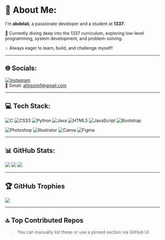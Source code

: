 # 💫 About Me:
I'm **abdelali**, a passionate developer and a student at **1337**.

🚀 Currently diving deep into the 1337 curriculum, exploring low-level programming, system development, and problem-solving.

💡 Always eager to learn, build, and challenge myself!

---

## 🌐 Socials:
[![Instagram](https://img.shields.io/badge/Instagram-%23E4405F.svg?&style=flat-square&logo=instagram&logoColor=white)](https://instagram.com/yourusername)  
📧 Gmail: alitigzim1@gmail.com

---

## 💻 Tech Stack:
![C](https://img.shields.io/badge/C-00599C?style=flat-square&logo=c&logoColor=white)
![CSS3](https://img.shields.io/badge/CSS3-1572B6?style=flat-square&logo=css3&logoColor=white)
![Python](https://img.shields.io/badge/Python-3776AB?style=flat-square&logo=python&logoColor=white)
![Java](https://img.shields.io/badge/Java-ED8B00?style=flat-square&logo=java&logoColor=white)
![HTML5](https://img.shields.io/badge/HTML5-E34F26?style=flat-square&logo=html5&logoColor=white)
![JavaScript](https://img.shields.io/badge/JavaScript-F7DF1E?style=flat-square&logo=javascript&logoColor=black)
![Bootstrap](https://img.shields.io/badge/Bootstrap-7952B3?style=flat-square&logo=bootstrap&logoColor=white)

![Photoshop](https://img.shields.io/badge/Adobe_Photoshop-31A8FF?style=flat-square&logo=Adobe-Photoshop&logoColor=white)
![Illustrator](https://img.shields.io/badge/Adobe_Illustrator-FF9A00?style=flat-square&logo=Adobe-Illustrator&logoColor=white)
![Canva](https://img.shields.io/badge/Canva-00C4CC?style=flat-square&logo=Canva&logoColor=white)
![Figma](https://img.shields.io/badge/Figma-F24E1E?style=flat-square&logo=Figma&logoColor=white)

---

## 📊 GitHub Stats:
![](https://github-readme-stats.vercel.app/api?username=bg-otman&theme=tokyonight&hide_border=false&include_all_commits=true&count_private=true)
![](https://github-readme-streak-stats.herokuapp.com/?user=bg-otman&theme=tokyonight&hide_border=false)
![](https://github-readme-stats.vercel.app/api/top-langs/?username=bg-otman&theme=tokyonight&hide_border=false&layout=compact)

---

## 🏆 GitHub Trophies
![](https://github-profile-trophy.vercel.app/?username=bg-otman&theme=tokyonight&no-frame=true&margin-w=10)

---

## 🔝 Top Contributed Repos
> You can manually list these or use a pinned section via GitHub UI


